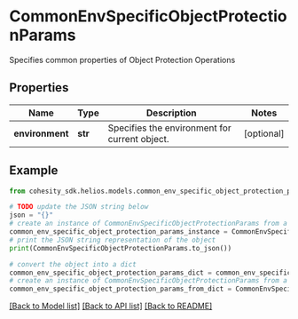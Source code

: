 # CommonEnvSpecificObjectProtectionParams

Specifies common properties of Object Protection Operations

## Properties

Name | Type | Description | Notes
------------ | ------------- | ------------- | -------------
**environment** | **str** | Specifies the environment for current object. | [optional] 

## Example

```python
from cohesity_sdk.helios.models.common_env_specific_object_protection_params import CommonEnvSpecificObjectProtectionParams

# TODO update the JSON string below
json = "{}"
# create an instance of CommonEnvSpecificObjectProtectionParams from a JSON string
common_env_specific_object_protection_params_instance = CommonEnvSpecificObjectProtectionParams.from_json(json)
# print the JSON string representation of the object
print(CommonEnvSpecificObjectProtectionParams.to_json())

# convert the object into a dict
common_env_specific_object_protection_params_dict = common_env_specific_object_protection_params_instance.to_dict()
# create an instance of CommonEnvSpecificObjectProtectionParams from a dict
common_env_specific_object_protection_params_from_dict = CommonEnvSpecificObjectProtectionParams.from_dict(common_env_specific_object_protection_params_dict)
```
[[Back to Model list]](../README.md#documentation-for-models) [[Back to API list]](../README.md#documentation-for-api-endpoints) [[Back to README]](../README.md)


